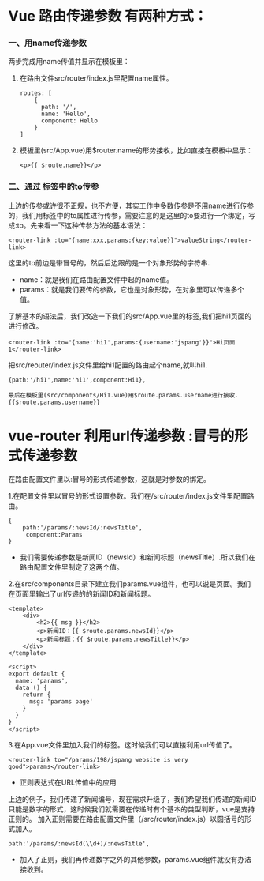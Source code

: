 # Vue 路由传递参数 有两种方式：

### 一、用name传递参数

两步完成用name传值并显示在模板里：

1. 在路由文件src/router/index.js里配置name属性。

   ```vue
   routes: [
       {
         path: '/',
         name: 'Hello',
         component: Hello
       }
   ]
   ```

2. 模板里(src/App.vue)用$router.name的形势接收，比如直接在模板中显示：

   ```vue
   <p>{{ $route.name}}</p>
   ```

### 二、通过 标签中的to传参

上边的传参或许很不正规，也不方便，其实工作中多数传参是不用name进行传参的，我们用标签中的to属性进行传参，需要注意的是这里的to要进行一个绑定，写成:to。先来看一下这种传参方法的基本语法：

```vue
<router-link :to="{name:xxx,params:{key:value}}">valueString</router-link>
```



这里的to前边是带冒号的，然后后边跟的是一个对象形势的字符串.

- name：就是我们在路由配置文件中起的name值。
- params：就是我们要传的参数，它也是对象形势，在对象里可以传递多个值。

了解基本的语法后，我们改造一下我们的src/App.vue里的标签,我们把hi1页面的进行修改。

```vue
<router-link :to="{name:'hi1',params:{username:'jspang'}}">Hi页面1</router-link>
```



把src/reouter/index.js文件里给hi1配置的路由起个name,就叫hi1.

```vue
{path:'/hi1',name:'hi1',component:Hi1},
```



```vue
最后在模板里(src/components/Hi1.vue)用$route.params.username进行接收.
{{$route.params.username}}
```



# vue-router 利用url传递参数 :冒号的形式传递参数

在路由配置文件里以:冒号的形式传递参数，这就是对参数的绑定。

1.在配置文件里以冒号的形式设置参数。我们在/src/router/index.js文件里配置路由。

```vue
{
    path:'/params/:newsId/:newsTitle',
     component:Params
}
```



- 我们需要传递参数是新闻ID（newsId）和新闻标题（newsTitle）.所以我们在路由配置文件里制定了这两个值。

2.在src/components目录下建立我们params.vue组件，也可以说是页面。我们在页面里输出了url传递的的新闻ID和新闻标题。

```vue
<template>
    <div>
        <h2>{{ msg }}</h2>
        <p>新闻ID：{{ $route.params.newsId}}</p>
        <p>新闻标题：{{ $route.params.newsTitle}}</p>
    </div>
</template>
 
<script>
export default {
  name: 'params',
  data () {
    return {
      msg: 'params page'
    }
  }
}
</script>
```



3.在App.vue文件里加入我们的标签。这时候我们可以直接利用url传值了。

```vue
<router-link to="/params/198/jspang website is very good">params</router-link>
```



- 正则表达式在URL传值中的应用

上边的例子，我们传递了新闻编号，现在需求升级了，我们希望我们传递的新闻ID只能是数字的形式，这时候我们就需要在传递时有个基本的类型判断，vue是支持正则的。
加入正则需要在路由配置文件里（/src/router/index.js）以圆括号的形式加入。

```vue
path:'/params/:newsId(\\d+)/:newsTitle',
```



- 加入了正则，我们再传递数字之外的其他参数，params.vue组件就没有办法接收到。